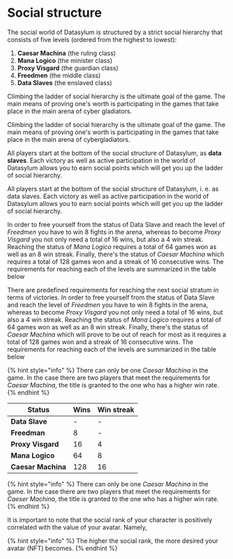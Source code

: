 # Social structure

The social world of Datasylum is structured by a strict social hierarchy that consists of five levels (ordered from the highest to lowest):

1. **Caesar Machina** (the ruling class)
2. **Mana Logico** (the minister class)
3. **Proxy Visgard** (the guardian class)
4. **Freedmen** (the middle class)
5. **Data Slaves** (the enslaved class)

Climbing the ladder of social hierarchy is the ultimate goal of the game. The main means of proving one's worth is participating in the games that take place in the main arena of cyber gladiators.

Climbing the ladder of social hierarchy is the ultimate goal of the game. The main means of proving one's worth is participating in the games that take place in the main arena of cybergladiators.

All players start at the bottom of the social structure of Datasylum, as **data slaves**. Each victory as well as active participation in the world of Datasylum allows you to earn social points which will get you up the ladder of social hierarchy.

All players start at the bottom of the social structure of Datasylum, i. e. as data slaves. Each victory as well as active participation in the world of Datasylum allows you to earn social points which will get you up the ladder of social hierarchy.

In order to free yourself from the status of Data Slave and reach the level of _Freedmen_ you have to win 8 fights in the arena, whereas to become _Proxy Visgard_ you not only need a total of 16 wins, but also a 4 win streak. Reaching the status of _Mana Logico_ requires a total of 64 games won as well as an 8 win streak. Finally, there's the status of _Caesar Machina_ which requires a total of 128 games won and a streak of 16 consecutive wins. The requirements for reaching each of the levels are summarized in the table below

There are predefined requirements for reaching the next social stratum in terms of victories. In order to free yourself from the status of Data Slave and reach the level of _Freedmen_ you have to win 8 fights in the arena, whereas to become _Proxy Visgard_ you not only need a total of 16 wins, but also a 4 win streak. Reaching the status of _Mana Logico_ requires a total of 64 games won as well as an 8 win streak. Finally, there's the status of _Caesar Machina_ which will prove to be out of reach for most as it requires a total of 128 games won and a streak of 16 consecutive wins. The requirements for reaching each of the levels are summarized in the table below

{% hint style="info" %}
There can only be one _Caesar Machina_ in the game. In the case there are two players that meet the requirements for _Caesar Machina_, the title is granted to the one who has a higher win rate.
{% endhint %}

| Status             | Wins | Win streak |
| ------------------ | ---- | ---------- |
| **Data Slave**     | -    | -          |
| **Freedman**       | 8    | -          |
| **Proxy Visgard**  | 16   | 4          |
| **Mana Logico**    | 64   | 8          |
| **Caesar Machina** | 128  | 16         |

{% hint style="info" %}
There can only be one _Caesar Machina_ in the game. In the case there are two players that meet the requirements for _Caeser Machina_, the title is granted to the one who has a higher win rate.
{% endhint %}

It is important to note that the social rank of your character is positively correlated with the value of your avatar. Namely,

{% hint style="info" %}
The higher the social rank, the more desired your avatar (NFT) becomes.
{% endhint %}
